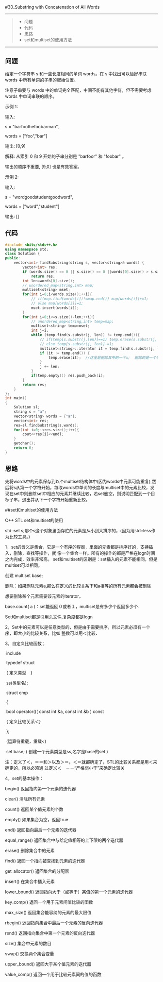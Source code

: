 #30_Substring with Concatenation of All Words

---

> * 问题
> * 代码
> * 思路
> * set和multiset的使用方法

---

## 问题

给定一个字符串 s 和一些长度相同的单词 words。在 s 中找出可以恰好串联 words 中所有单词的子串的起始位置。

注意子串要与 words 中的单词完全匹配，中间不能有其他字符，但不需要考虑 words 中单词串联的顺序。

示例 1:

输入:

  s = "barfoothefoobarman",

  words = ["foo","bar"]

输出: [0,9]

解释: 从索引 0 和 9 开始的子串分别是 "barfoor" 和 "foobar" 。

输出的顺序不重要, [9,0] 也是有效答案。

示例 2:

输入:

  s = "wordgoodstudentgoodword",

  words = ["word","student"]

输出: []

## 代码

```c++
#include <bits/stdc++.h>
using namespace std;
class Solution {
public:
    vector<int> findSubstring(string s, vector<string>& words) {
        vector<int> res;
        if (words.size() == 0 || s.size() == 0 ||words[0].size() > s.size()||s.size()<(words[0].size()*words.size()))
            return res;
        int len=words[0].size();
        // unordered_map<string,int> map;
        multiset<string> mset;
        for(int i=0;i<words.size();++i){
            // if(map.find(words[i])!=map.end()) map[words[i]]+=1;
            // else map[words[i]]=1;
            mset.insert(words[i]);
        }
        for(int i=0;i<=s.size()-len;++i){
            // unordered_map<string,int> temp=map;
            multiset<string> temp=mset;
            int j=i;
            while (temp.find(s.substr(j, len)) != temp.end()){
                // if(temp[s.substr(j,len)]==1) temp.erase(s.substr(j, len));
                // else temp[s.substr(j, len)]-=1;
                multiset<string>::iterator it = temp.find(s.substr(j, len));
                if (it != temp.end()) {
                    temp.erase(it);  //这里是删除其中的一个x;  删除的是一个位置  而erase是删除所有位置
                }
                j += len;
            }
            if(temp.empty()) res.push_back(i);
        }
        return res;
    }
};
int main()
{
    Solution sl;
    string s = "a";
    vector<string> words = {"a"};
    vector<int> res;
    res=sl.findSubstring(s,words);
    for(int i=0;i<res.size();i++){
        cout<<res[i]<<endl;
    }
    getchar();
    return 0;
}
```

## 思路

先将words中的元素保存到以个multiset结构体中(因为words中元素可能重复),然后将s从第一个字符开始，每取words中单词的长度与multiset中的元素比较，发现在set中则删除set中相应的元素并继续比较，若set删空，则说明匹配到一个目标子串，退出并从下一个字符开始重新比较。

##set和multiset的使用方法

C++ STL set和multiset的使用

std::set<int> s;那个s这个对象里面存贮的元素是从小到大排序的，(因为用std::less作为比较工具。)

1，set的含义是集合，它是一个有序的容器，里面的元素都是排序好的，支持插入，删除，查找等操作，就   像一个集合一样。所有的操作的都是严格在logn时间之内完成，效率非常高。 set和multiset的区别是：set插入的元素不能相同，但是multiset可以相同。

   创建 multiset<ss> base;

   删除：如果删除元素a,那么在定义的比较关系下和a相等的所有元素都会被删除

   想要删除某个元素需要该元素的iterator。

   base.count( a )：set能返回０或者１，multiset是有多少个返回多少个．

   Set和multiset都是引用<set>头文件,复杂度都是logn

2，Set中的元素可以是任意类型的，但是由于需要排序，所以元素必须有一个序，即大小的比较关系，比如   整数可以用＜比较．

3，自定义比较函数；

​    include<set>

​    typedef struct

​    { 定义类型　}

​    ss(类型名);

​    struct cmp

​    {

​          bool operator()( const int &a, const int &b ) const

​             { 定义比较关系＜}

​    };

​    (运算符重载，重载<)

​    set<ss> base; ( 创建一个元素类型是ss,名字是base的set )

​    注：定义了＜，＝＝和＞以及＞＝，＜＝就都确定了，STL的比较关系都是用＜来确定的，所以必须通    过定义＜　－－“严格弱小于”来确定比较关

4，set的基本操作：

begin()         返回指向第一个元素的迭代器

clear()         清除所有元素

count()         返回某个值元素的个数

empty()         如果集合为空，返回true

end()           返回指向最后一个元素的迭代器

equal_range()   返回集合中与给定值相等的上下限的两个迭代器

erase()         删除集合中的元素

find()          返回一个指向被查找到元素的迭代器

get_allocator() 返回集合的分配器

insert()        在集合中插入元素

lower_bound()   返回指向大于（或等于）某值的第一个元素的迭代器

key_comp()      返回一个用于元素间值比较的函数

max_size()      返回集合能容纳的元素的最大限值

rbegin()        返回指向集合中最后一个元素的反向迭代器

rend()          返回指向集合中第一个元素的反向迭代器

size()          集合中元素的数目

swap()          交换两个集合变量

upper_bound()   返回大于某个值元素的迭代器

value_comp()    返回一个用于比较元素间的值的函数